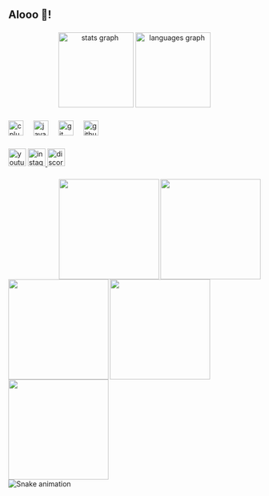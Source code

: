 <h2 align="left">Alooo 👋! </h2>

###

<div align="center">
  <img src="https://github-readme-stats.vercel.app/api?username=Aleydev99&hide_title=false&hide_rank=false&show_icons=true&include_all_commits=true&count_private=true&disable_animations=false&theme=dracula&locale=en&hide_border=false" height="150" alt="stats graph"  />
  <img src="https://github-readme-stats.vercel.app/api/top-langs?username=Aleydev99&locale=en&hide_title=false&layout=compact&card_width=320&langs_count=5&theme=dracula&hide_border=false" height="150" alt="languages graph"  />
</div>

###

<div align="left">
  <img src="https://cdn.jsdelivr.net/gh/devicons/devicon/icons/cplusplus/cplusplus-original.svg" height="30" alt="cplusplus logo"  />
  <img width="12" />
  <img src="https://cdn.jsdelivr.net/gh/devicons/devicon/icons/java/java-original.svg" height="30" alt="java logo"  />
  <img width="12" />
  <img src="https://cdn.jsdelivr.net/gh/devicons/devicon/icons/git/git-original.svg" height="30" alt="git logo"  />
  <img width="12" />
  <img src="https://cdn.jsdelivr.net/gh/devicons/devicon/icons/github/github-original.svg" height="30" alt="github logo"  />
</div>

###

<div align="left">
  <img src="https://img.shields.io/static/v1?message=Youtube&logo=youtube&label=&color=FF0000&logoColor=white&labelColor=&style=for-the-badge" height="35" alt="youtube logo"  />
  <a href="https://www.instagram.com/sayangkentang" target="_blank">
    <img src="https://img.shields.io/static/v1?message=Instagram&logo=instagram&label=&color=E4405F&logoColor=white&labelColor=&style=for-the-badge" height="35" alt="instagram logo"  />
  </a>
  <a href="discordapp.com/users/756767865318670388" target="_blank">
    <img src="https://img.shields.io/static/v1?message=Discord&logo=discord&label=&color=7289DA&logoColor=white&labelColor=&style=for-the-badge" height="35" alt="discord logo"  />
  </a>
</div>

###

<img align="right" height="200" src="https://media.giphy.com/media/v1.Y2lkPTc5MGI3NjExc2U1OGVuanFiZjFlaWVocnE2cHJ6ejN1ZjN4cnYwMndrYXhqamo3OSZlcD12MV9naWZzX3NlYXJjaCZjdD1n/RbDKaczqWovIugyJmW/giphy.gif"  />

###

<img align="right" height="200" src="https://media.giphy.com/media/Qkbm4jGMam7PfdWzHM/giphy.gif?cid=790b7611se58enjqbf1eiehrq6przz3uf3xrv02wkaxjjj79&ep=v1_gifs_search&rid=giphy.gif&ct=g"  />

###

<img align="left" height="200" src="https://media.giphy.com/media/xT0Gqz6wHk6BqX4i4M/giphy.gif?cid=ecf05e47yfu7p0l8u2uqvd80xeid2hk1t6j1a269vredr6cm&ep=v1_gifs_related&rid=giphy.gif&ct=g"  />

###

<img align="left" height="200" src="https://media.giphy.com/media/agLzP4BYRPcOY/giphy.gif?cid=ecf05e47p0w15w6x4c8wme0mbe5jpqstdk54g3eqgmeakw0e&ep=v1_gifs_related&rid=giphy.gif&ct=g"  />

###

<img align="left" height="200" src="https://i.imgur.com/Ws0wDQQ.gif"  />

###

<br clear="both">

<img src="https://raw.githubusercontent.com/Aleydev99/Aleydev99/output/snake.svg" alt="Snake animation" />

###
